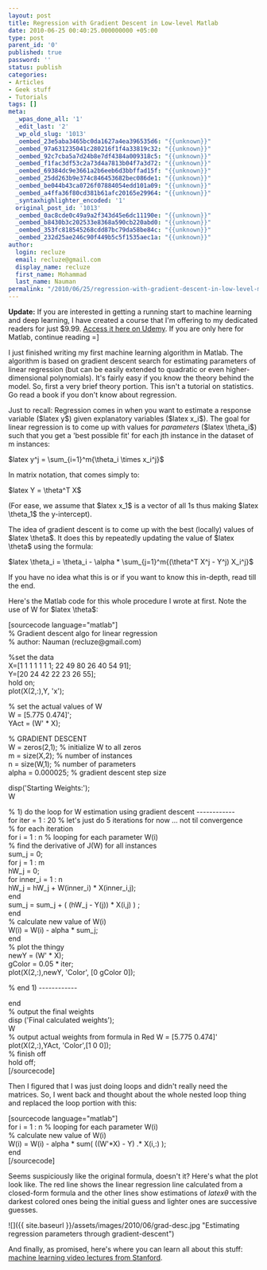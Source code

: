 ```yaml
---
layout: post
title: Regression with Gradient Descent in Low-level Matlab
date: 2010-06-25 00:40:25.000000000 +05:00
type: post
parent_id: '0'
published: true
password: ''
status: publish
categories:
- Articles
- Geek stuff
- Tutorials
tags: []
meta:
  _wpas_done_all: '1'
  _edit_last: '2'
  _wp_old_slug: '1013'
  _oembed_23e5aba3465bc0da1627a4ea396535d6: "{{unknown}}"
  _oembed_97a631235041c280216f1f4a33819c32: "{{unknown}}"
  _oembed_92c7cba5a7d24b8e7df4384a009318c5: "{{unknown}}"
  _oembed_f1fac3df53c2a73d4a7813b04f7a3d72: "{{unknown}}"
  _oembed_69384dc9e3661a2b6eeb6d3bbffad15f: "{{unknown}}"
  _oembed_25dd263b9e374c846453682bec086de1: "{{unknown}}"
  _oembed_be044b43ca0726f07884054edd101a09: "{{unknown}}"
  _oembed_a4ffa36f80cd381b61afc20165e29964: "{{unknown}}"
  _syntaxhighlighter_encoded: '1'
  original_post_id: '1013'
  _oembed_0ac8cde0c49a9a2f343d45e6dc11190e: "{{unknown}}"
  _oembed_b8430b3c202533e8368a590cb220abd0: "{{unknown}}"
  _oembed_353fc818545268cdd87bc79da58be84c: "{{unknown}}"
  _oembed_232d25ae246c90f449b5c5f1535aec1a: "{{unknown}}"
author:
  login: recluze
  email: recluze@gmail.com
  display_name: recluze
  first_name: Mohammad
  last_name: Nauman
permalink: "/2010/06/25/regression-with-gradient-descent-in-low-level-matlab/"
---
```

<p><strong>Update:</strong> If you are interested in getting a running start to machine learning and deep learning, I have created a course that I'm offering to my dedicated readers for just $9.99. <a href="https://www.udemy.com/practical-deep-learning-with-keras/?couponCode=RECLYBLOG" target="_blank" rel="noopener">Access it here on Udemy</a>. If you are only here for Matlab, continue reading =]</p>
<p>I just finished writing my first machine learning algorithm in Matlab. The algorithm is based on gradient descent search for estimating parameters of linear regression (but can be easily extended to quadratic or even higher-dimensional polynomials). It's fairly easy if you know the theory behind the model. So, first a very brief theory portion. This isn't a tutorial on statistics. Go read a book if you don't know about regression.</p>
<p><!--more--></p>
<p>Just to recall: Regression comes in when you want to estimate a response variable ($latex y$) given explanatory variables ($latex x_i$). The goal for linear regression is to come up with values for <em>parameters</em> ($latex \theta_i$) such that you get a 'best possible fit' for each jth instance in the dataset of m instances:</p>
<p>$latex y^j = \sum_{i=1}^m{\theta_i \times x_i^j}$</p>
<p>In matrix notation, that comes simply to:</p>
<p>$latex Y = \theta^T X$</p>
<p>(For ease, we assume that $latex x_1$ is a vector of all 1s thus making $latex \theta_1$ the y-intercept).</p>
<p>The idea of gradient descent is to come up with the best (locally) values of $latex \theta$. It does this by repeatedly updating the value of $latex \theta$ using the formula:</p>
<p>$latex \theta_i = \theta_i - \alpha * \sum_{j=1}^m{(\theta^T X^j - Y^j) X_i^j}$</p>
<p>If you have no idea what this is or if you want to know this in-depth, read till the end.</p>
<p>Here's the Matlab code for this whole procedure I wrote at first. Note the use of W for $latex \theta$:</p>
<p>[sourcecode language="matlab"]<br />
% Gradient descent algo for linear regression<br />
% author: Nauman (recluze@gmail.com)</p>
<p>%set the data<br />
X=[1 1 1 1 1 1 1; 22 49 80 26 40 54 91];<br />
Y=[20 24 42 22 23 26 55];<br />
hold on;<br />
plot(X(2,:),Y, 'x');</p>
<p>% set the actual values of W<br />
W = [5.775 0.474]';<br />
YAct = (W' * X);</p>
<p>% GRADIENT DESCENT<br />
W = zeros(2,1);     % initialize W to all zeros<br />
m = size(X,2);      % number of instances<br />
n = size(W,1);      % number of parameters<br />
alpha = 0.000025;    % gradient descent step size</p>
<p>disp('Starting Weights:');<br />
W</p>
<p>% 1) do the loop for W estimation using gradient descent ------------<br />
for iter = 1 : 20 % let's just do 5 iterations for now ... not til convergence<br />
% for each iteration<br />
for i = 1 : n       % looping for each parameter W(i)<br />
    % find the derivative of J(W) for all instances<br />
    sum_j = 0;<br />
    for j = 1 : m<br />
        hW_j = 0;<br />
        for inner_i = 1 : n<br />
            hW_j = hW_j + W(inner_i) * X(inner_i,j);<br />
        end<br />
        sum_j = sum_j + ( (hW_j - Y(j)) * X(i,j) ) ;<br />
    end<br />
    % calculate new value of W(i)<br />
    W(i) = W(i) - alpha * sum_j;<br />
end<br />
% plot the thingy<br />
newY = (W' * X);<br />
gColor = 0.05 * iter;<br />
plot(X(2,:),newY, 'Color', [0 gColor 0]);</p>
<p>% end 1) ------------
  
end  
% output the final weights  
disp ('Final calculated weights');  
W  
% output actual weights from formula in Red W = [5.775 0.474]'  
plot(X(2,:),YAct, 'Color',[1 0 0]);  
% finish off  
hold off;  
[/sourcecode]

Then I figured that I was just doing loops and didn't really need the matrices. So, I went back and thought about the whole nested loop thing and replaced the loop portion with this:

[sourcecode language="matlab"]  
for i = 1 : n % looping for each parameter W(i)  
 % calculate new value of W(i)  
 W(i) = W(i) - alpha \* sum( ((W'\*X) - Y) .\* X(i,:) );  
end  
[/sourcecode]

Seems suspiciously like the original formula, doesn't it? Here's what the plot look like. The red line shows the linear regression line calculated from a closed-form formula and the other lines show estimations of $latex \theta$ with the darkest colored ones being the initial guess and lighter ones are successive guesses.

![]({{ site.baseurl }}/assets/images/2010/06/grad-desc.jpg "Estimating regression parameters through gradient-descent")

And finally, as promised, here's where you can learn all about this stuff: [machine learning video lectures from Stanford](http://www.youtube.com/watch?v=UzxYlbK2c7E).

